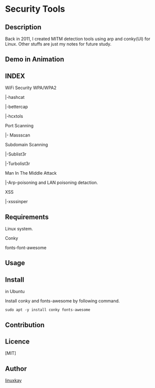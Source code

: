 # Security Tools 

## Description
Back in 2011, I created MITM detection tools using arp and conky(UI) for Linux. Other stuffs are just my notes for future study.
## Demo in Animation

## INDEX

WiFi Security WPA/WPA2

 |-hashcat

 |-bettercap

 |-hcxtols

Port Scanning

 |- Massscan

Subdomain Scanning

 |-Sublist3r

 |-Turbolist3r

Man In The Middle Attack

 |-Arp-poisoning and LAN poisoning detaction.

XSS 

 |-xsssinper

## Requirements

Linux system.

Conky

fonts-font-awesome

## Usage

## Install

in Ubuntu

Install conky and fonts-awesome by following command.

`sudo apt -y install conky fonts-awesome`

## Contribution

## Licence
[MIT]

## Author

[linuxkay](https://github.com/linuxkay)
